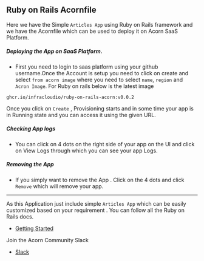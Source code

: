 ## Ruby on Rails Acornfile

Here we have the Simple `Articles App` using Ruby on Rails framework and we have the Acornfile which can be used to deploy it on Acorn SaaS Platform.

##### Deploying the App on SaaS Platform.
- First you need to login to saas platform using your github username.Once the Account is setup you need to click on create and select `from acorn image` where you need to select `name`, `region` and `Acron Image`. For Ruby on rails below is the latest image
```
ghcr.io/infracloudio/ruby-on-rails-acorn:v0.0.2
```
Once you click on `Create` , Provisioning starts and in some time your app is in Running state and you can access it using the given URL.

##### Checking App logs
- You can click on 4 dots on the right side of your app on the UI and click on View Logs through which you can see your app Logs.

##### Removing the App
- If you simply want to remove the App . Click on the 4 dots and click `Remove` which will remove your app.

---

As this Application just include simple `Articles App` which can be easily customized based on your requirement . You can follow all the Ruby on Rails docs.

- [Getting Started](https://guides.rubyonrails.org/getting_started.html)

Join the Acorn Community Slack

- [Slack](http://slack.acorn.io/)